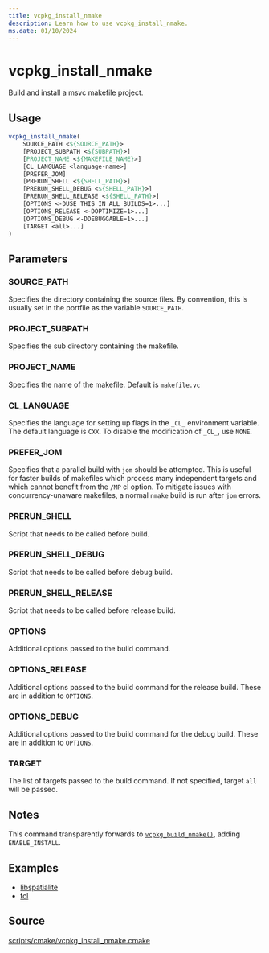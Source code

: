 ```yaml
---
title: vcpkg_install_nmake
description: Learn how to use vcpkg_install_nmake.
ms.date: 01/10/2024
---
```

# vcpkg_install_nmake

Build and install a msvc makefile project.

## Usage

```cmake
vcpkg_install_nmake(
    SOURCE_PATH <${SOURCE_PATH}>
    [PROJECT_SUBPATH <${SUBPATH}>]
    [PROJECT_NAME <${MAKEFILE_NAME}>]
    [CL_LANGUAGE <language-name>]
    [PREFER_JOM]
    [PRERUN_SHELL <${SHELL_PATH}>]
    [PRERUN_SHELL_DEBUG <${SHELL_PATH}>]
    [PRERUN_SHELL_RELEASE <${SHELL_PATH}>]
    [OPTIONS <-DUSE_THIS_IN_ALL_BUILDS=1>...]
    [OPTIONS_RELEASE <-DOPTIMIZE=1>...]
    [OPTIONS_DEBUG <-DDEBUGGABLE=1>...]
    [TARGET <all>...]
)
```

## Parameters

### SOURCE_PATH

Specifies the directory containing the source files.
By convention, this is usually set in the portfile as the variable `SOURCE_PATH`.

### PROJECT_SUBPATH

Specifies the sub directory containing the makefile.

### PROJECT_NAME

Specifies the name of the makefile.
Default is `makefile.vc`

### CL_LANGUAGE

Specifies the language for setting up flags in the `_CL_` environment variable.
The default language is `CXX`.
To disable the modification of `_CL_`, use `NONE`.

### PREFER_JOM

Specifies that a parallel build with `jom` should be attempted.
This is useful for faster builds of makefiles which process many independent targets
and which cannot benefit from the `/MP` cl option.
To mitigate issues with concurrency-unaware makefiles, a normal `nmake` build is run after `jom` errors.

### PRERUN_SHELL

Script that needs to be called before build.

### PRERUN_SHELL_DEBUG

Script that needs to be called before debug build.

### PRERUN_SHELL_RELEASE

Script that needs to be called before release build.

### OPTIONS

Additional options passed to the build command.

### OPTIONS_RELEASE

Additional options passed to the build command for the release build. These are in addition to `OPTIONS`.

### OPTIONS_DEBUG

Additional options passed to the build command for the debug build. These are in addition to `OPTIONS`.

### TARGET

The list of targets passed to the build command.
If not specified, target `all` will be passed.

## Notes

This command transparently forwards to [`vcpkg_build_nmake()`](vcpkg_build_nmake.md), adding `ENABLE_INSTALL`.

## Examples

- [libspatialite](https://github.com/microsoft/vcpkg/blob/master/ports/libspatialite/portfile.cmake)
- [tcl](https://github.com/microsoft/vcpkg/blob/master/ports/tcl/portfile.cmake)

## Source

[scripts/cmake/vcpkg\_install\_nmake.cmake](https://github.com/Microsoft/vcpkg/blob/master/scripts/cmake/vcpkg_install_nmake.cmake)
